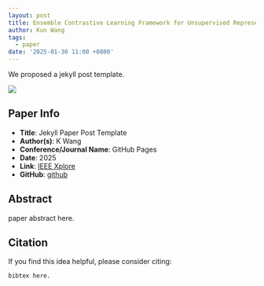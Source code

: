 ```yaml
---
layout: post
title: Ensemble Contrastive Learning Framework for Unsupervised Representation Learning
author: Kun Wang
tags:
  - paper
date: '2025-01-30 11:00 +0800'
---
```


We proposed a jekyll post template.

![]({{site.baseurl}}/assets/x.jpg)

## Paper Info
- **Title**: Jekyll Paper Post Template
- **Author(s)**: K Wang
- **Conference/Journal Name**: GitHub Pages
- **Date**: 2025
- **Link**: [IEEE Xplore](https://)
- **GitHub**: [github](https://github.com/KennCoder7/)
  
## Abstract
paper abstract here.

## Citation
If you find this idea helpful, please consider citing:
```
bibtex here.
```
